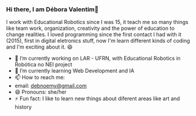 ### Hi there, I am Débora Valentim👋

I work with Educational Robotics since I was 15, it teach me so many things like team work, organization, creativity and the power of education to change realities. 
I loved programming since the first contact I had with it (2015), first in digital eletronics stuff, now I'm learn different kinds of coding and I'm exciting about it. 😄

- 🔭 I’m currently working on LAR - UFRN, with Educational Robotics in Robótica no NEI project
- 🌱 I’m currently learning Web Development and IA
- 📫 How to reach me: 
- email: debnoemy@gmail.com
- 😄 Pronouns: she/her
- ⚡ Fun fact: I like to learn new things about diferent areas like art and history
